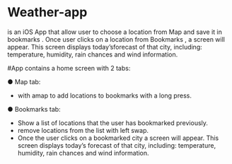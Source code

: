 # Weather-app
is an iOS App that allow user to choose a location from Map and save it in bookmarks . Once user clicks on a location from Bookmarks 
, a screen will appear. This screen displays today’sforecast of that city, including: temperature, humidity,
rain chances and wind information.

#App contains a home screen with 2 tabs:

● Map tab:
- with  amap to add locations to bookmarks with a long press.

● Bookmarks tab:
- Show a list of locations that the user has bookmarked previously.
- remove locations from the list with left swap.
- Once the user clicks on a bookmarked city a screen will appear. This screen displays today’s
forecast of that city, including: temperature, humidity, rain chances and wind information.

